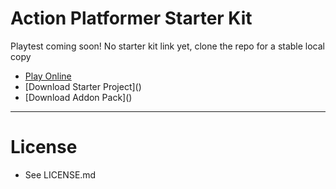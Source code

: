 # Action Platformer Starter Kit

Playtest coming soon!
No starter kit link yet, clone the repo for a stable local copy

- [Play Online](https://mymstake.itch.io/actionplatformerstarter)
- \[Download Starter Project\]()
- \[Download Addon Pack\]()

---

# License

- See LICENSE.md
